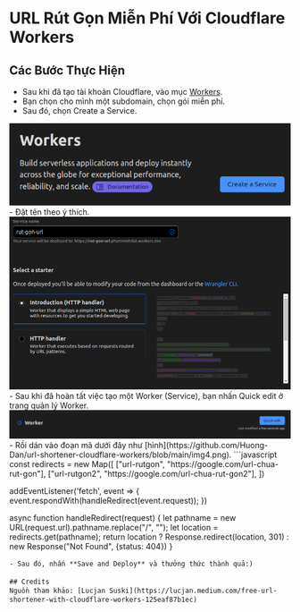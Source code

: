 # URL Rút Gọn Miễn Phí Với Cloudflare Workers

## Các Bước Thực Hiện
- Sau khi đã tạo tài khoản Cloudflare, vào mục [Workers](https://dash.cloudflare.com/sign-up/workers).
- Bạn chọn cho mình một subdomain, chọn gói miễn phí.
- Sau đó, chọn Create a Service.
<img src="https://github.com/Huong-Dan/url-shortener-cloudflare-workers/blob/main/img1.png" alt="" /> 
- Đặt tên theo ý thích.
<img src="https://github.com/Huong-Dan/url-shortener-cloudflare-workers/blob/main/img2.png" alt="" /> 
- Sau khi đã hoàn tất việc tạo một Worker (Service), bạn nhấn Quick edit ở trang quản lý Worker.
<img src="https://github.com/Huong-Dan/url-shortener-cloudflare-workers/blob/main/img3.png" alt="" /> 
- Rồi dán vào đoạn mã dưới đây như [hình](https://github.com/Huong-Dan/url-shortener-cloudflare-workers/blob/main/img4.png).
```javascript
const redirects = new Map([
  ["url-rutgon", "https://google.com/url-chua-rut-gon"],
  ["url-rutgon2", "https://google.com/url-chua-rut-gon2"],
])

addEventListener('fetch', event => {
  event.respondWith(handleRedirect(event.request));
})

async function handleRedirect(request) {
let pathname = new URL(request.url).pathname.replace("/", "");
let location = redirects.get(pathname);
return location 
  ? Response.redirect(location, 301) 
  : new Response("Not Found", {status: 404})
}
```
- Sau đó, nhấn **Save and Deploy** và thưởng thức thành quả:)

## Credits
Nguồn tham khảo: [Lucjan Suski](https://lucjan.medium.com/free-url-shortener-with-cloudflare-workers-125eaf87b1ec)
